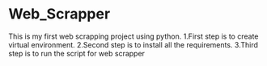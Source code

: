 # Web_Scrapper
This is my first web scrapping project using python.
1.First step is to create virtual environment.
2.Second step is to install all the requirements.
3.Third step is to run the script for web scrapper
